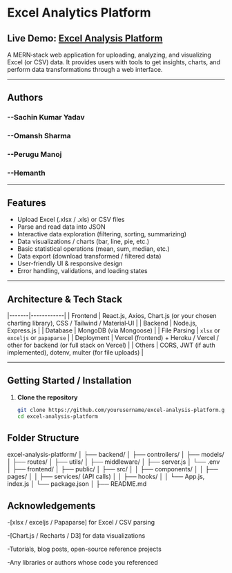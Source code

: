 # Excel Analytics Platform

## Live Demo: [Excel Analysis Platform](https://excel-analysis-platform-gamma.vercel.app/)  

A MERN‑stack web application for uploading, analyzing, and visualizing Excel (or CSV) data. It provides users with tools to get insights, charts, and perform data transformations through a web interface.

---

## Authors

### --Sachin Kumar Yadav
### --Omansh Sharma
### --Perugu Manoj
### --Hemanth

---

## Features

- Upload Excel (.xlsx / .xls) or CSV files  
- Parse and read data into JSON  
- Interactive data exploration (filtering, sorting, summarizing)  
- Data visualizations / charts (bar, line, pie, etc.)  
- Basic statistical operations (mean, sum, median, etc.)  
- Data export (download transformed / filtered data)  
- User-friendly UI & responsive design  
- Error handling, validations, and loading states  


---

## Architecture & Tech Stack

|-------|------------|
| Frontend | React.js, Axios, Chart.js (or your chosen charting library), CSS / Tailwind / Material‑UI |
| Backend | Node.js, Express.js |
| Database | MongoDB (via Mongoose) |
| File Parsing | `xlsx` or `exceljs` or `papaparse` |
| Deployment | Vercel (frontend) + Heroku / Vercel / other for backend (or full stack on Vercel) |
| Others | CORS, JWT (if auth implemented), dotenv, multer (for file uploads) |

---

## Getting Started / Installation

1. **Clone the repository**

   ```bash
   git clone https://github.com/yourusername/excel-analysis-platform.git
   cd excel-analysis-platform


## Folder Structure

excel-analysis-platform/
│
├── backend/
│   ├── controllers/
│   ├── models/
│   ├── routes/
│   ├── utils/
│   ├── middleware/
│   ├── server.js
│   └── .env
│
├── frontend/
│   ├── public/
│   ├── src/
│   │   ├── components/
│   │   ├── pages/
│   │   ├── services/ (API calls)
│   │   ├── hooks/
│   │   └── App.js, index.js
│   └── package.json
│
├── README.md


## Acknowledgements

-[xlsx / exceljs / Papaparse] for Excel / CSV parsing

-[Chart.js / Recharts / D3] for data visualizations

-Tutorials, blog posts, open-source reference projects

-Any libraries or authors whose code you referenced
